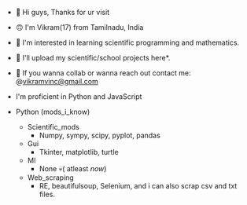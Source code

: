 - 🤗 Hi guys, Thanks for ur visit
- 🙃 I'm Vikram(17) from Tamilnadu, India
- 👾 I'm interested in learning scientific programming and mathematics. 
- 👔 I'll upload my scientific/school projects here*.
- 💼 If you wanna collab or wanna reach out contact me: @vikramvinc@gmail.com

- I'm proficient in Python and JavaScript
 - Python (mods_i_know) 
   - Scientific_mods
     - Numpy, sympy, scipy, pyplot, pandas
   - Gui
     - Tkinter, matplotlib, turtle
   - Ml
     - None 💀( atleast *now*) 
   - Web_scraping
     - RE, beautifulsoup, Selenium, and i can also scrap csv and txt files. 
<!---
VikramVinc/VikramVinc is a ✨ special ✨ repository because its `README.md` (this file) appears on your GitHub profile.
You can click the Preview link to take a look at your changes.
--->

